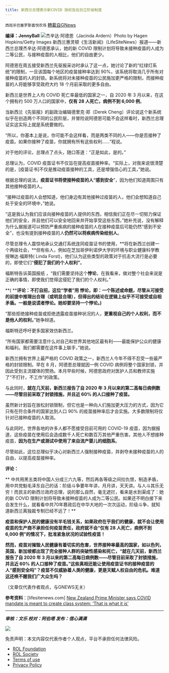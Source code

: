 ```yaml
---
title: 新西兰总理表示新COVID 授权旨在创立阶级制度
---
```

`西班牙巴塞罗那喜悦农场` [轉載自GNews](https://gnews.org/zh-hans/1622909/)

**编译：JennyBall**
![](https://assets.gnews.org/wp-content/uploads/2021/10/tempsnip80.png)杰辛达·阿德恩（Jacinda Ardern）Photo by Hagen Hopkins/Getty Images
新西兰惠灵顿《生活新闻》（LifeSiteNews）报道——新西兰总理杰辛达·阿德恩承认，她的新 COVID 限制计划将导致未接种疫苗的人成为二等公民，与接种疫苗的人相比，他们的自由更少。

阿德恩在周五接受新西兰先驱报采访时承认了这一点，她讨论了新的“红绿灯系统”的限制，一旦该国每个地区的疫苗接种率达到 90%，该系统将取消几乎所有对接种疫苗的人的封锁。新系统将对未接种疫苗的公民施加更严格的限制，而接种疫苗的人将能够享受政府大约 18 个月前采取的更多自由。

新西兰是世界上人均 COVID 死亡率最低的国家之一，自 2020 年 3 月以来，在这个拥有约 500 万人口的国家中，**仅有 28 人死亡，病例不到 6,000 例**。

当新西兰《先驱报》的副政治编辑德里克·郑（Derek Cheng）评论说这个新系统似乎在创造两个不同的公民阶层，并冒险说阿德恩可能不会这样看时，新西兰总理证实这实际上就是系统要做的。

“所以，你基本上是说，你可能不会这样看，而是两类不同的人——你是否接种了疫苗。如果你接种了疫苗，你就拥有所有这些权利……”程说。

对于他的评论，总理点了点头，随口答道：“正是如此，是的。”

总理认为，COVID 疫苗证书不仅旨在提高疫苗接种率。“实际上，对我来说很清楚的是，[疫苗证书]不仅是推动疫苗接种的工具，还是增强信心的工具，”她说。

根据总理的说法，**疫苗证书将使接种疫苗的人“感到安全**”，因为他们知道周围只有其他接种疫苗的人。

“接种过疫苗的人会想知道，他们身边有其他接种过疫苗的人，他们会想知道自己处于安全的环境中，”她说。

“这是我认为我们应该向接种疫苗的人提供的东西，相信我们正在尽一切努力保证他们的安全，并且他们可以安全地回来并开始享受这些东西，”她补充说，没有解释为什么据报道可以预防严重疾病的接种疫苗的人在接种疫苗后可能仍然“感到不安全”，也没有提到接种疫苗的人**仍然可以将疾病传染给别人**。

尽管总理令人震惊地承认交通灯系统连同疫苗证书的使用，**将在新西兰创建一个两级社会，**但有些人，例如在芝加哥伊利诺伊大学的环境与职业健康科学教授琳达·福斯特( Linda Forst)，他们认为这些类型的政策对于抗击大流行是必要的，即使它们“**侵犯了我们的个人权利”**。

福斯特告诉英国报纸 ，“我们需要坚持这个**悖论**，在我看来，做对整个社会来说是正确的事情，即使我们觉得这侵犯了我们的个人权利。”

**( ****评论：不打自招，这位“学者”用 悖论，即：一个陈述或命题，尽管从可接受的前提中推理出合理（或明显合理），但得出的结论在逻辑上似乎不可接受或自相矛盾。一般是说谎者悖论。她却要坚持一个悖论。)**

“那些拒绝接种疫苗或拒绝透露疫苗接种状况的人，**更重视自己的个人权利，而不是他人的权利，**”她争辩道。

福斯特还呼吁更多国家效仿新西兰。

“所有国家都需要注意什么对自己和世界其他地区最有利——最能保护公众的健康和福利。我们都需要在这件事上联手，”她说。

新西兰拥有世界上最严格的 COVID 政策之一，新西兰人今年不得不忍受一些最严格的封锁限制。早在 8 月，阿德恩总理就因一例 COVID 病例将整个国家封锁，并因此受到主流媒体的赞扬。本月早些时候，阿德恩政府对医护人员和教师实施了“不打针，不工作”的政策。

与此同时，**就在几天前，新西兰报告了自 2020 年 3 月以来的第二高每日病例数——尽管目前采取了封锁措施，并且近 60% 的人口接种了疫苗。**

虽然新计划旨在放松封锁限制，但它也是一种向人们施加更大压力的方式，因为它只有在符合条件的国家达到人口 90% 的疫苗接种率后才会实施。大多数限制将仅针对已接种疫苗的人取消。

与此同时，世界各地的许多人都不愿接受目前可用的 COVID-19 疫苗，因为据报道，这些疫苗在使用后会造成数千人死亡和数百万其他严重伤害。其他人不想接种疫苗，**因为在生产或测试中使用了来自流产婴儿的细胞系**。

尽管如此，这位总理似乎决心对新西兰人强制接种疫苗，并剥夺未接种疫苗的人的自由，以提高疫苗接种率。

**评论：**

** 中共用黑五类将中国人分成三六九等，然后再各等级之间拉仇恨，制造矛盾，用中共党魁毛泽东自己的话：阶级斗争要年年讲，月月讲，天天讲。与人斗其乐无穷！而民主的新西兰政府总理，说的那么自然，毫无遮拦，看来是水到渠成了：她的新 COVID 限制计划将导致未接种疫苗的人成为二等公民。如果还不明白接下来会发生什么，就看看中共70年篡政后在中华大地的一次次运动，阶级斗争，就知道新西兰离独裁专制已经不远了！**

**疫苗和保护人民的健康没有半毛钱关系，如果政府在乎我们的健康，就不会让使用疫苗的生产商不承担任何疫苗责任，政府就不会“仅有 28 人死亡，病例不到 6,000 例”的情况下，批准紧急状况的试验性疫苗！**

**然而，疫苗对摧毁人民健康有着切实的危害，世界接种率最高的国家，如以色列，英国，新加坡都出现了完全接种人群的突破性感染和死亡，“就在几天前，新西兰报告了自 2020 年 3 月以来的第二高每日病例数——尽管目前采取了封锁措施，并且近 60% 的人口接种了疫苗。”这些真相还能让使用疫苗证书的接种疫苗的人“感到安全吗”？疫苗不仅威胁着人类的健康，更是天赋人权自由的危机。难道这还唤不醒我们广大众生吗？**

（文章仅代表作者观点，与GNEWS无关）

**参考资料**：[lifesitenews.com] [New Zealand Prime Minister says COVID mandate is meant to create class system: ‘That is what it is’](https://www.lifesitenews.com/news/new-zealand-prime-minister-says-covid-mandate-is-meant-to-create-class-system-that-is-what-it-is/)

* * *

***审核：文乐
校对：阿伯塔
发布：信心满满***

![](https://assets.gnews.org/wp-content/uploads/2021/10/GNEWS_CH.-1-3-1.jpeg)



 

免责声明：本文内容仅代表作者个人观点，平台不承担任何法律风险。

- [ROL Foundation](https://rolfoundation.org/)
- [ROL Society](https://rolsociety.org/)
- [Terms of use](https://gnews.org/terms-of-use-3/)
- [Privacy Policy](https://gnews.org/privacy-policy/)
